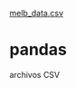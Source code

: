 [melb_data.csv](https://github.com/mabel-png/pandas/files/9501460/melb_data.csv)
# pandas
archivos CSV 
